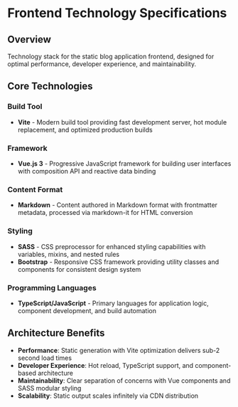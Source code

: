 # Frontend Technology Specifications

## Overview
Technology stack for the static blog application frontend, designed for optimal performance, developer experience, and maintainability.

## Core Technologies

### Build Tool
- **Vite** - Modern build tool providing fast development server, hot module replacement, and optimized production builds

### Framework
- **Vue.js 3** - Progressive JavaScript framework for building user interfaces with composition API and reactive data binding

### Content Format
- **Markdown** - Content authored in Markdown format with frontmatter metadata, processed via markdown-it for HTML conversion

### Styling
- **SASS** - CSS preprocessor for enhanced styling capabilities with variables, mixins, and nested rules
- **Bootstrap** - Responsive CSS framework providing utility classes and components for consistent design system

### Programming Languages
- **TypeScript/JavaScript** - Primary languages for application logic, component development, and build automation

## Architecture Benefits

- **Performance**: Static generation with Vite optimization delivers sub-2 second load times
- **Developer Experience**: Hot reload, TypeScript support, and component-based architecture
- **Maintainability**: Clear separation of concerns with Vue components and SASS modular styling
- **Scalability**: Static output scales infinitely via CDN distribution